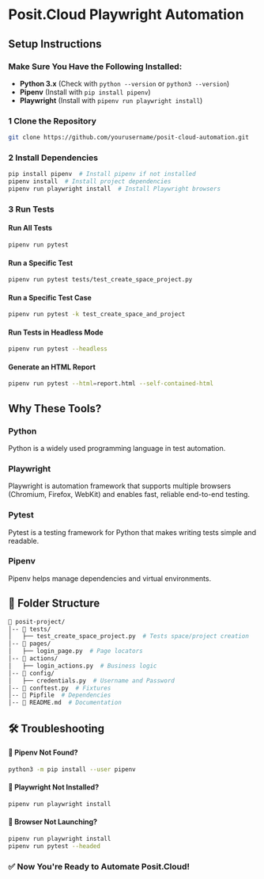 # Posit.Cloud Playwright Automation

##  Setup Instructions

### Make Sure You Have the Following Installed:
-  **Python 3.x** (Check with `python --version` or `python3 --version`)
-  **Pipenv** (Install with `pip install pipenv`)
-  **Playwright** (Install with `pipenv run playwright install`)

### 1 Clone the Repository
```bash
git clone https://github.com/yourusername/posit-cloud-automation.git
```

### 2 Install Dependencies
```bash
pip install pipenv  # Install pipenv if not installed
pipenv install  # Install project dependencies
pipenv run playwright install  # Install Playwright browsers
```

### 3 Run Tests

####  Run All Tests
```bash
pipenv run pytest
```

####  Run a Specific Test
```bash
pipenv run pytest tests/test_create_space_project.py
```

####  Run a Specific Test Case
```bash
pipenv run pytest -k test_create_space_and_project
```

####  Run Tests in Headless Mode
```bash
pipenv run pytest --headless
```

####  Generate an HTML Report
```bash
pipenv run pytest --html=report.html --self-contained-html
```

##  Why These Tools?

###  Python
Python is a widely used programming language in test automation.

###  Playwright
Playwright is automation framework that supports multiple browsers (Chromium, Firefox, WebKit) and enables fast, reliable end-to-end testing.

###  Pytest
Pytest is a testing framework for Python that makes writing tests simple and readable.

###  Pipenv
Pipenv helps manage dependencies and virtual environments.

## 📌 Folder Structure
```bash
📂 posit-project/
│-- 📂 tests/
│   ├── test_create_space_project.py  # Tests space/project creation
│-- 📂 pages/
│   ├── login_page.py  # Page locators
│-- 📂 actions/
│   ├── login_actions.py  # Business logic
│-- 📂 config/
│   ├── credentials.py  # Username and Password
│-- 📄 conftest.py  # Fixtures
│-- 📄 Pipfile  # Dependencies
│-- 📄 README.md  # Documentation
```

## 🛠 Troubleshooting
#### 🔹 Pipenv Not Found?
```bash
python3 -m pip install --user pipenv
```

#### 🔹 Playwright Not Installed?
```bash
pipenv run playwright install
```

#### 🔹 Browser Not Launching?
```bash
pipenv run playwright install
pipenv run pytest --headed
```

### ✅ Now You're Ready to Automate Posit.Cloud!